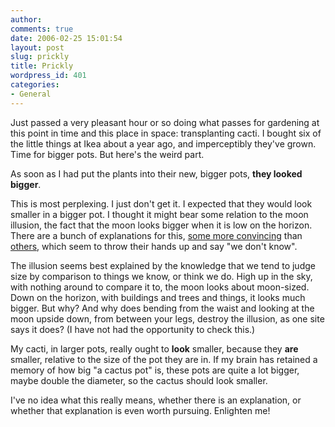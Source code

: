 ```yaml
---
author:
comments: true
date: 2006-02-25 15:01:54
layout: post
slug: prickly
title: Prickly
wordpress_id: 401
categories:
- General
---
```


Just passed a very pleasant hour or so doing what passes for gardening at this point in time and this place in space: transplanting cacti. I bought six of the little things at Ikea about a year ago, and imperceptibly they've grown. Time for bigger pots. But here's the weird part.

As soon as I had put the plants into their new, bigger pots, **they looked bigger**.

This is most perplexing. I just don't get it. I expected that they would look smaller in a bigger pot. I thought it might bear some relation to the moon illusion, the fact that the moon looks bigger when it is low on the horizon. There are a bunch of explanations for this, [some more convincing](http://www.straightdope.com/classics/a2_110.html) than [others](http://www.howstuffworks.com/question491.htm), which seem to throw their hands up and say "we don't know".

The illusion seems best explained by the knowledge that we tend to judge size by comparison to things we know, or think we do. High up in the sky, with nothing around to compare it to, the moon looks about moon-sized. Down on the horizon, with buildings and trees and things, it looks much bigger. But why? And why does bending from the waist and looking at the moon upside down, from between your legs, destroy the illusion, as one site says it does? (I have not had the opportunity to check this.)

My cacti, in larger pots, really ought to **look** smaller, because they **are** smaller, relative to the size of the pot they are in. If my brain has retained a memory of how big "a cactus pot" is, these pots are quite a lot bigger, maybe double the diameter, so the cactus should look smaller.

I've no idea what this really means, whether there is an explanation, or whether that explanation is even worth pursuing. Enlighten me!

